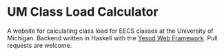 UM Class Load Calculator
========================

A website for calculating class load for EECS classes at the University of Michigan. Backend written in Haskell with the [Yesod Web Framework](http://www.yesodweb.com/). Pull requests are welcome.
